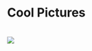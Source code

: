 <html>
<Body>
<h1>Cool Pictures<h1>
<img src="http://i.ytimg.com/vi/ReF6iQ7M5_A/maxresdefault.jpg">
</Body
</html>
